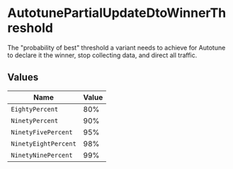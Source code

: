 # AutotunePartialUpdateDtoWinnerThreshold

The "probability of best" threshold a variant needs to achieve for Autotune to declare it the winner, stop collecting data, and direct all traffic.


## Values

| Name                 | Value                |
| -------------------- | -------------------- |
| `EightyPercent`      | 80%                  |
| `NinetyPercent`      | 90%                  |
| `NinetyFivePercent`  | 95%                  |
| `NinetyEightPercent` | 98%                  |
| `NinetyNinePercent`  | 99%                  |
